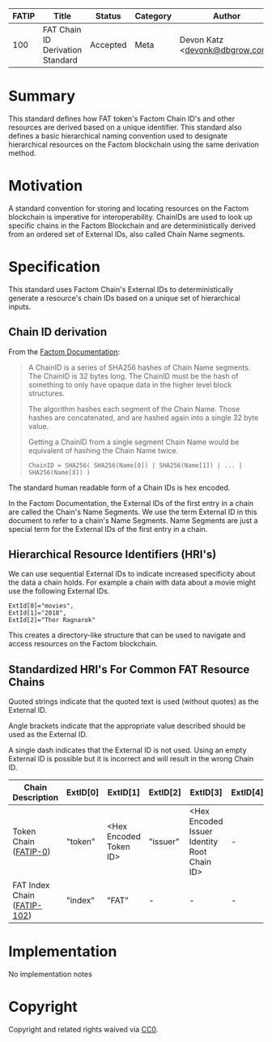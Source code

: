 | FATIP | Title                            | Status   | Category | Author                          | Created   |
| ----- | -------------------------------- | -------- | -------- | ------------------------------- | --------- |
| 100   | FAT Chain ID Derivation Standard | Accepted | Meta     | Devon Katz \<devonk@dbgrow.com> | 8-17-2018 |



# Summary

This standard defines how FAT token's Factom Chain ID's and other resources are
derived based on a unique identifier. This standard also defines a basic
hierarchical naming convention used to designate hierarchical resources on the
Factom blockchain using the same derivation method.


# Motivation

A standard convention for storing and locating resources on the Factom
blockchain is imperative for interoperability. ChainIDs are used to look up
specific chains in the Factom Blockchain and are deterministically derived from
an ordered set of External IDs, also called Chain Name segments.


# Specification

This standard uses Factom Chain's External IDs to deterministically generate a
resource's chain IDs based on a unique set of hierarchical inputs.

## Chain ID derivation

From the [Factom
Documentation](https://github.com/FactomProject/FactomDocs/blob/master/factomDataStructureDetails.md#chainid):

>A ChainID is a series of SHA256 hashes of Chain Name segments. The ChainID is
>32 bytes long. The ChainID must be the hash of something to only have opaque
>data in the higher level block structures.
>
>The algorithm hashes each segment of the Chain Name. Those hashes are
>concatenated, and are hashed again into a single 32 byte value.
>
>Getting a ChainID from a single segment Chain Name would be equivalent of
>hashing the Chain Name twice.
>
>```
>ChainID = SHA256( SHA256(Name[0]) | SHA256(Name[1]) | ... | SHA256(Name[X]) )
>```

The standard human readable form of a Chain IDs is hex encoded.

In the Factom Documentation, the External IDs of the first entry in a chain are
called the Chain's Name Segments. We use the term External ID in this document
to refer to a chain's Name Segments. Name Segments are just a special term for
the External IDs of the first entry in a chain.


## Hierarchical Resource Identifiers (HRI's)

We can use sequential External IDs to indicate increased specificity about the
data a chain holds. For example a chain with data about a movie might use the
following External IDs.

```
ExtId[0]="movies",
ExtId[1]="2018",
ExtId[2]="Thor Ragnarok"
```

This creates a directory-like structure that can be used to navigate and access
resources on the Factom blockchain.


## Standardized HRI's For Common FAT Resource Chains

Quoted strings indicate that the quoted text is used (without quotes) as the
External ID.

Angle brackets indicate that the appropriate value described should be used as
the External ID.

A single dash indicates that the External ID is not used. Using an empty
External ID is possible but it is incorrect and will result in the wrong Chain
ID.

| Chain Description                     | ExtID[0] | ExtID[1]                | ExtID[2] | ExtID[3]                                     | ExtID[4] |
| ------------------------------------- | -------- | ----------------------- | -------- | -------------------------------------------- | -------- |
| Token Chain ([FATIP-0](0.MD))         | "token"  | \<Hex Encoded Token ID> | "issuer" | \<Hex Encoded Issuer Identity Root Chain ID> | -        |
| FAT Index Chain ([FATIP-102](102.MD)) | "index"  | "FAT"                   | -        | -                                            | -        |



# Implementation

No implementation notes


# Copyright

Copyright and related rights waived via
[CC0](https://creativecommons.org/publicdomain/zero/1.0/).
